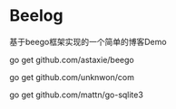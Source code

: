 # Beelog
基于beego框架实现的一个简单的博客Demo


go get github.com/astaxie/beego

go get github.com/unknwon/com

go get github.com/mattn/go-sqlite3

